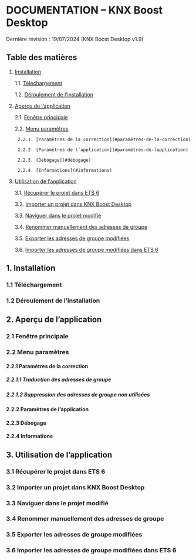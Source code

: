 # DOCUMENTATION – KNX Boost Desktop

Dernière révision : 19/07/2024 (KNX Boost Desktop v1.9)

## Table des matières
1. [Installation](#installation)

    1.1. [Téléchargement](#téléchargement)

    1.2. [Déroulement de l’installation](#déroulement-de-linstallation)

2. [Aperçu de l’application](#aperçu-de-lapplication)

    2.1. [Fenêtre principale](#fenêtre-principale)

    2.2. [Menu paramètres](#menu-paramètres)

        2.2.1. [Paramètres de la correction](#paramètres-de-la-correction)

        2.2.2. [Paramètres de l’application](#paramètres-de-lapplication)

        2.2.3. [Débogage](#débogage)

        2.2.4. [Informations](#informations)

3. [Utilisation de l’application](#utilisation-de-lapplication)

    3.1. [Récupérer le projet dans ETS 6](#récupérer-le-projet-dans-ets-6)

    3.2. [Importer un projet dans KNX Boost Desktop](#importer-un-projet-dans-knx-boost-desktop)

    3.3. [Naviguer dans le projet modifié](#naviguer-dans-le-projet-modifié)

    3.4. [Renommer manuellement des adresses de groupe](#renommer-manuellement-des-adresses-de-groupe)

    3.5. [Exporter les adresses de groupe modifiées](#exporter-les-adresses-de-groupe-modifiées)

    3.6. [Importer les adresses de groupe modifiées dans ETS 6](#importer-les-adresses-de-groupe-modifiées-dans-ets-6)

## 1. Installation
### 1.1 Téléchargement
### 1.2 Déroulement de l’installation

## 2. Aperçu de l’application
### 2.1 Fenêtre principale
### 2.2 Menu paramètres
#### 2.2.1 Paramètres de la correction
##### 2.2.1.1 Traduction des adresses de groupe
##### 2.2.1.2 Suppression des adresses de groupe non utilisées
#### 2.2.2 Paramètres de l’application
#### 2.2.3 Débogage
#### 2.2.4 Informations

## 3. Utilisation de l’application
### 3.1 Récupérer le projet dans ETS 6
### 3.2 Importer un projet dans KNX Boost Desktop
### 3.3 Naviguer dans le projet modifié
### 3.4 Renommer manuellement des adresses de groupe
### 3.5 Exporter les adresses de groupe modifiées
### 3.6 Importer les adresses de groupe modifiées dans ETS 6
